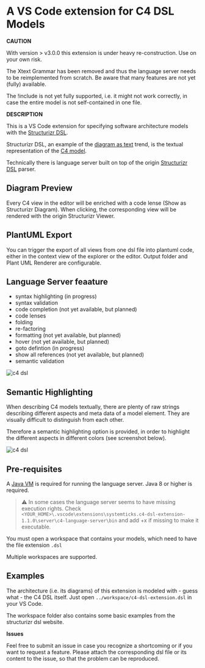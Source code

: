 # A VS Code extension for C4 DSL Models

**CAUTION**

With version > v3.0.0 this extension is under heavy re-construction.
Use on your own risk.

The Xtext Grammar has been removed and thus the language server needs to be reimplemented from scratch. 
Be aware that many features are not yet (fully) available.

The !include is not yet fully supported, i.e. it might not work correctly, in case the entire model is not self-contained in one file.

**DESCRIPTION**

This is a VS Code extension for specifying software architecture models with the [Structurizr DSL](https://github.com/structurizr/dsl).

Structurizr DSL, an example of the [diagram as text](https://structurizr.com/help/text) trend, is the textual representation of the [C4 model](https://c4model.com/).

Technically there is language server built on top of the origin [Structurizr DSL](https://github.com/structurizr/dsl) parser.

## Diagram Preview

Every C4 view in the editor will be enriched with a code lense (Show as Structurizr Diagram). When clicking, the corresponding view will be rendered with the origin Structurizr Viewer.

## PlantUML Export

You can trigger the export of all views from one dsl file into plantuml code, either in the context view of the explorer or the editor.
Output folder and Plant UML Renderer are configurable.

## Language Server feaature

* syntax highlighting (in progress)
* syntax validation
* code completion (not yet available, but planned)
* code lenses
* folding
* re-factoring
* formatting (not yet available, but planned)
* hover (not yet available, but planned)
* goto defintion (in progress)
* show all references (not yet available, but planned)
* semantic validation

![c4 dsl](https://gitlab.com/systemticks/c4-grammar/-/raw/master/extension/images/c4dsl-screenshot-1.png)

## Semantic Highlighting

When describing C4 models textually, there are plenty of raw strings describing different aspects and meta data of a model element. They are visually difficult to distinguish from each other.

Therefore a semantic highlighting option is provided, in order to highlight the different aspects in different colors (see screenshot below).

![c4 dsl](https://gitlab.com/systemticks/c4-grammar/-/raw/master/extension/images/c4dsl-semantic-highlighting.png)

## Pre-requisites

A [Java VM](http://java.com/en/download/) is required for running the language server. Java 8 or higher is required.

> :warning: In some cases the language server seems to have missing execution rights. Check `<YOUR_HOME>\.vscode\extensions\systemticks.c4-dsl-extension-1.1.0\server\c4-language-server\bin` and add +x if missing to make it executable.

You must open a workspace that contains your models, which need to have the file extension `.dsl` 

Multiple workspaces are supported.

## Examples

The architecture (i.e. its diagrams) of this extension is modeled with - guess what - the C4 DSL itself.
Just open `../workspace/c4-dsl-extension.dsl` in your VS Code.

The workspace folder also contains some basic examples from the structurizr dsl website.

**Issues**

Feel free to submit an issue in case you recognize a shortcoming or if you want to request a feature.
Please attach the corresponding dsl file or its content to the issue, so that the problem can be reproduced.
